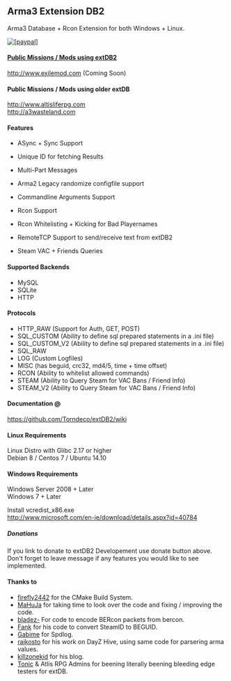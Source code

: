 ## Arma3 Extension DB2
Arma3 Database + Rcon Extension for both Windows + Linux.  
  
<a href="https://www.paypal.com/cgi-bin/webscr?cmd=_s-xclick&hosted_button_id=2SUEFTGABTAM2"><img src="https://www.paypalobjects.com/en_US/i/btn/btn_donate_LG.gif" alt="[paypal]" />
  
#### Public Missions / Mods using extDB2
http://www.exilemod.com   (Coming Soon)

  
#### Public Missions / Mods using older extDB  
http://www.altisliferpg.com  
http://a3wasteland.com  


#### Features

 - ASync + Sync Support
 - Unique ID for fetching Results
 - Multi-Part Messages
 - Arma2 Legacy randomize configfile support  

 - Commandline Arguments Support
 - Rcon Support
 - Rcon Whitelisting + Kicking for Bad Playernames
 - RemoteTCP Support to send/receive text from extDB2  
 - Steam VAC + Friends Queries  


#### Supported Backends

 - MySQL
 - SQLite
 - HTTP
 

#### Protocols

 - HTTP_RAW (Support for Auth, GET, POST)
 - SQL_CUSTOM    (Ability to define sql prepared statements in a .ini file)
 - SQL_CUSTOM_V2 (Ability to define sql prepared statements in a .ini file)
 - SQL_RAW
 - LOG (Custom Logfiles)
 - MISC (has beguid, crc32, md4/5, time + time offset)
 - RCON (Ability to whitelist allowed commands)
 - STEAM    (Ability to Query Steam for VAC Bans / Friend Info)
 - STEAM_V2 (Ability to Query Steam for VAC Bans / Friend Info)


#### Documentation @  
https://github.com/Torndeco/extDB2/wiki
  
  
#### Linux Requirements  
Linux Distro with Glibc 2.17 or higher  
Debian 8 / Centos 7 / Ubuntu 14.10  

#### Windows Requirements  
Windows Server 2008 + Later  
Windows 7 + Later  

Install vcredist_x86.exe  
http://www.microsoft.com/en-ie/download/details.aspx?id=40784  


##### Donations
If you link to donate to extDB2 Developement use donate button above.  
Don't forget to leave message if any features you would like to see implemented.  

 
#### Thanks to

 - [firefly2442](https://github.com/firefly2442) for the CMake Build System.
 - [MaHuJa](https://github.com/MaHuJa) for taking time to look over the code and fixing / improving the code.
 - [bladez-](https://github.com/bladez-) For code to encode BERcon packets from bercon.
 - [Fank](https://gist.github.com/Fank) for his code to convert SteamID to BEGUID. 
 - [Gabime](https://github.com/gabime) for Spdlog.
 - [rajkosto](https://github.com/rajkosto) for his work on DayZ Hive, using same code for parsering arma values.
 - [killzonekid](http://killzonekid.com) for his blog.
 - [Tonic](https://github.com/TAWTonic) & Atlis RPG Admins for beening literally beening bleeding edge testers for extDB.   
